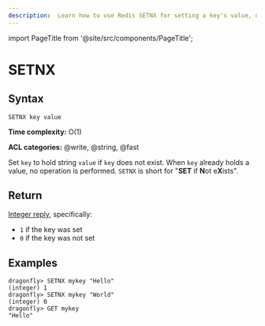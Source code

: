 ```yaml
---
description:  Learn how to use Redis SETNX for setting a key's value, only if the key does not exist.
---
```


import PageTitle from '@site/src/components/PageTitle';

# SETNX

<PageTitle title="Redis SETNX Command (Documentation) | Dragonfly" />

## Syntax

    SETNX key value

**Time complexity:** O(1)

**ACL categories:** @write, @string, @fast

Set `key` to hold string `value` if `key` does not exist.
When `key` already holds a value, no operation is performed.
`SETNX` is short for "**SET** if **N**ot e**X**ists".

## Return

[Integer reply](https://redis.io/docs/reference/protocol-spec/#integers), specifically:

* `1` if the key was set
* `0` if the key was not set

## Examples

```shell
dragonfly> SETNX mykey "Hello"
(integer) 1
dragonfly> SETNX mykey "World"
(integer) 0
dragonfly> GET mykey
"Hello"
```

